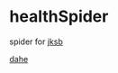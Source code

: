 # healthSpider

spider for [jksb](http://www.jksb.com.cn/newspaper)

[dahe](http://newpaper.dahe.cn/dhjkb/html/2018-02/13/node_1221.htm)